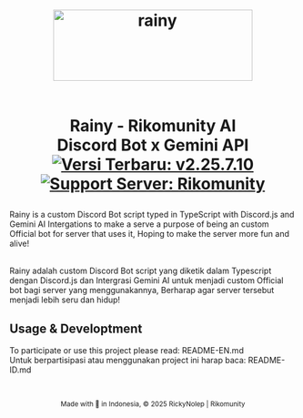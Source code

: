 <h1 align=center>
<a href="https://ibb.co/64tmxZN"><img title="Click untuk melihat foto" src="https://i.ibb.co/wKQRXLY/Rainy.png" alt="rainy" border="0" width="350" height="125"></a>
  
  <br> Rainy - Rikomunity AI
  <br> Discord Bot x  Gemini API
  <br> <a href="https://github.com/rickynolep/RainyTS/commits/main/"><img title="Click untuk melihat Changelog" src="https://img.shields.io/badge/Latest_Changelog-v2.25.7.10-363636?style=flat&logo=github" alt="Versi Terbaru: v2.25.7.10"></a>
  <a href="https://discord.com/invite/pAxmeD3kDj"><img title="Click untuk join server" src="https://img.shields.io/badge/Support%20server-Rikomunity-6a6a6a?style=flat&logo=discord&logoColor=white" alt="Support Server: Rikomunity"></a>
</h1>
Rainy is a custom Discord Bot script typed in TypeScript with Discord.js and Gemini AI Intergations to make a serve a purpose of being an custom Official bot for server that uses it, Hoping to make the server more fun and alive!<br><br>

Rainy adalah custom Discord Bot script yang diketik dalam Typescript dengan Discord.js dan Intergrasi Gemini AI untuk menjadi custom Official bot bagi server yang menggunakannya, Berharap agar server tersebut menjadi lebih seru dan hidup!

## Usage & Developtment
To participate or use this project please read: README-EN.md <br>
Untuk berpartisipasi atau menggunakan project ini harap baca: README-ID.md

<br>
<p align=center>
    <sub>Made with 💖 in Indonesia, © 2025 RickyNolep | Rikomunity</sub>
</p>
